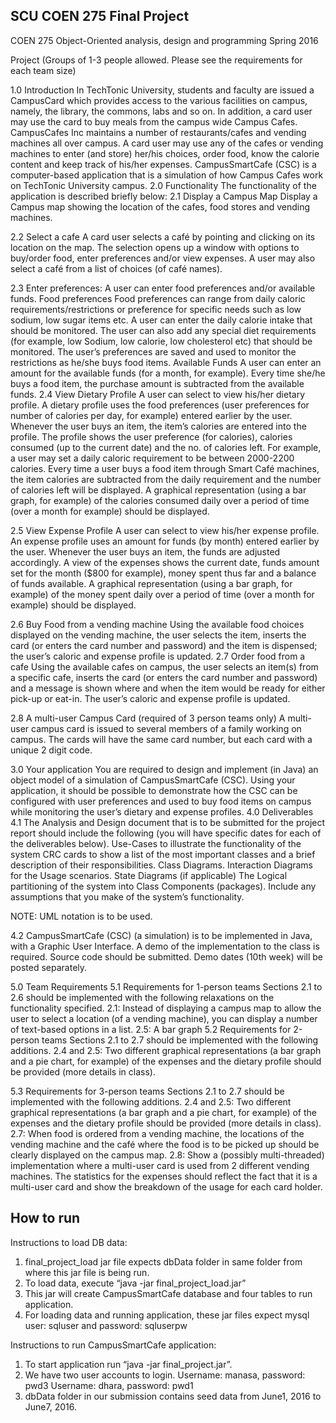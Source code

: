 ## SCU COEN 275 Final Project

COEN 275		Object-Oriented analysis, design and programming 	Spring 2016
											
Project (Groups of 1-3 people allowed. Please see the requirements for each team size)



1.0	Introduction
In TechTonic University, students and faculty are issued a CampusCard which provides access to the various facilities on campus, namely, the library, the commons, labs and so on. In addition, a card user may use the card to buy meals from the campus wide Campus Cafes. CampusCafes Inc maintains a number of restaurants/cafes and vending machines all over campus. A card user may use any of the cafes or vending machines to enter (and store) her/his choices, order food, know the calorie content and keep track of his/her expenses.
    CampusSmartCafe (CSC) is a computer-based application that is a simulation of how Campus Cafes work on TechTonic University campus. 
2.0	Functionality
The functionality of the application is described briefly below:
2.1	Display a Campus Map
Display a Campus map showing the location of the cafes, food stores and vending machines.

2.2	Select a cafe
A card user selects a café by pointing and clicking on its location on the map. The selection opens up a window with options to buy/order food, enter preferences and/or view expenses. A user may also select a café from a list of choices (of café names).

2.3	Enter preferences: A user can enter food preferences and/or available funds.
Food preferences
Food preferences can range from daily caloric requirements/restrictions or preference for specific needs such as low sodium, low sugar items etc.
A user can enter the daily calorie intake that should be monitored. The user can also add any special diet requirements (for example, low Sodium, low calorie, low cholesterol etc) that should be monitored. The user’s preferences are saved and used to monitor the restrictions as he/she buys food items.
Available Funds
A user can enter an amount for the available funds (for a month, for example). Every time she/he buys a food item, the purchase amount is subtracted from the available funds.
2.4	View Dietary Profile
A user can select to view his/her dietary profile. A dietary profile uses the food preferences (user preferences for number of calories per day, for example) entered earlier by the user. Whenever the user buys an item, the item’s calories are entered into the profile. The profile shows the user preference (for calories), calories consumed (up to the current date) and the no. of calories left. For example, a user may set a daily caloric requirement to be between 2000-2200 calories. Every time a user buys a food item through Smart Café machines, the item calories are subtracted from the daily requirement and the number of calories left will be displayed.
A graphical representation (using a bar graph, for example) of the calories consumed daily over a period of time (over a month for example) should be displayed. 

2.5	View Expense Profile
A user can select to view his/her expense profile. An expense profile uses an amount for funds (by month) entered earlier by the user. 
Whenever the user buys an item, the funds are adjusted accordingly. A view of the expenses shows the current date, funds amount set for the month ($800 for example), money spent thus far and a balance of funds available. 
A graphical representation (using a bar graph, for example) of the money spent daily over a period of time (over a month for example) should be displayed. 

2.6	 Buy Food from a vending machine
Using the available food choices displayed on the vending machine, the user selects the item, inserts the card (or enters the card number and password) and the item is dispensed; the user’s caloric and expense profile is updated.
2.7	 Order food from a cafe
Using the available cafes on campus, the user selects an item(s) from a specific cafe, inserts the card (or enters the card number and password) and a message is shown where and when the item would be ready for either pick-up or eat-in.  The user’s caloric and expense profile is updated.

2.8	A multi-user Campus Card (required of 3 person teams only)
      A multi-user campus card is issued to several members of a family working on campus. The cards will have the same card number, but each card with a unique 2 digit code. 

3.0 Your application
You are required to design and implement (in Java) an object model of a simulation of CampusSmartCafe (CSC). 
Using your application, it should be possible to demonstrate how the CSC can be configured with user preferences and used to buy food items on campus while monitoring the user’s dietary and expense profiles. 
4.0 Deliverables
4.1 The Analysis and Design document that is to be submitted for the project report should include the following (you will have specific dates for each of the deliverables below).
Use-Cases to illustrate the functionality of the system
CRC cards to show a list of the most important classes and a brief description of their responsibilities. 
Class Diagrams.
Interaction Diagrams for the Usage scenarios.
State Diagrams (if applicable)
The Logical partitioning of the system into Class Components (packages).
Include any assumptions that you make of the system’s functionality.

NOTE: UML notation is to be used. 

4.2 CampusSmartCafe (CSC) (a simulation) is to be implemented in Java, with a Graphic User Interface. A demo of the implementation to the class is required. Source code should be submitted.
Demo dates (10th week) will be posted separately.

5.0 Team Requirements
5.1 Requirements for 1-person teams
Sections 2.1 to 2.6 should be implemented with the following relaxations on the functionality specified.
2.1: Instead of displaying a campus map to allow the user to select a location (of a vending machine), you can display a number of text-based options in a list.
2.5: A bar graph 
5.2 Requirements for 2-person teams
Sections 2.1 to 2.7 should be implemented with the following additions.
2.4 and 2.5: Two different graphical representations (a bar graph and a pie chart, for example) of the expenses and the dietary profile should be provided (more details in class).

5.3 Requirements for 3-person teams
Sections 2.1 to 2.7 should be implemented with the following additions.
2.4 and 2.5: Two different graphical representations (a bar graph and a pie chart, for example) of the expenses and the dietary profile should be provided (more details in class).
2.7: When food is ordered from a vending machine, the locations of the vending machine and the café where the food is to be picked up should be clearly displayed on the campus map. 
2.8: Show a (possibly multi-threaded) implementation where a multi-user card is used from 2 different vending machines. The statistics for the expenses should reflect the fact that it is a multi-user card and show the breakdown of the usage for each card holder.

## How to run

Instructions to load DB data:
1. final_project_load jar file expects dbData folder in same folder from where this jar file is being run.
2. To load data, execute “java -jar final_project_load.jar”
3. This jar will create CampusSmartCafe database and four tables to run application.
4. For loading data and running application, these jar files expect mysql user: sqluser and password: sqluserpw

Instructions to run CampusSmartCafe application:
1. To start application run “java -jar final_project.jar”.
2. We have two user accounts to login. 
Username: manasa, password: pwd3
Username: dhara, password: pwd1
3. dbData folder in our submission contains seed data from June1, 2016 to June7, 2016.
